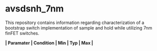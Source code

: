 # avsdsnh_7nm

This repository contains information regarding characterization of a bootstrap switch implementation of sample and hold while utilizing 7nm finFET switches.

**| Paramater  | Condition | Min | Typ | Max |**



